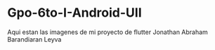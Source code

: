 # Gpo-6to-I-Android-UII
Aqui estan las imagenes de mi proyecto de flutter Jonathan Abraham Barandiaran Leyva
